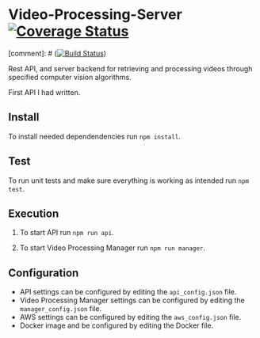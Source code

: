 # Video-Processing-Server [![Coverage Status](https://coveralls.io/repos/github/houtanf/Video-Processing-Server/badge.svg?branch=master)](https://coveralls.io/github/houtanf/Video-Processing-Server?branch=master)

[comment]: # ([![Build Status](https://travis-ci.org/houtanf/Video-Processing-Server.svg?branch=master)](https://travis-ci.org/houtanf/Video-Processing-Server))

Rest API, and server backend for retrieving and processing videos through specified computer vision algorithms. 

First API I had written.

## Install
To install needed dependendencies run `npm install`.

## Test
To run unit tests and make sure everything is working as intended run `npm test`.

## Execution
1. To start API run `npm run api`.

2. To start Video Processing Manager run `npm run manager`.

## Configuration
* API settings can be configured by editing the `api_config.json` file.
* Video Processing Manager settings can be configured by editing the `manager_config.json` file.
* AWS settings can be configured by editing the `aws_config.json` file.
* Docker image and be configured by editing the Docker file.
